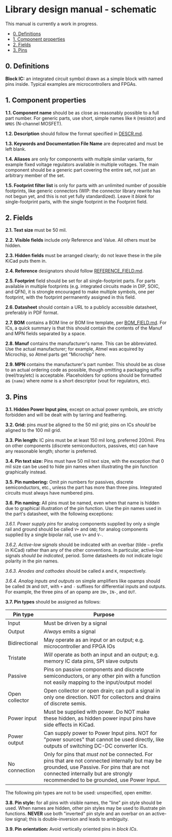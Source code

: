 # Library design manual - schematic

This manual is currently a work in progress.

- [0. Definitions](#0-definitions)
- [1. Component properties](#1-component-properties)
- [2. Fields](#2-fields)
- [3. Pins](#3-pins)

## 0. Definitions

**Block IC:** an integrated circuit symbol drawn as a simple block with named
pins inside. Typical examples are microcontrollers and FPGAs.

## 1. Component properties

**1.1. Component name** should be as close as reasonably possible to a full
part number. For generic parts, use short, simple names like `R` (resistor)
and `NMOS` (N-channel MOSFET).

**1.2. Description** should follow the format specified in [DESCR.md](DESCR.md).

**1.3. Keywords and Documentation File Name** are deprecated and must be
left blank.

**1.4. Aliases** are only for components with multiple similar variants, for
example fixed voltage regulators available in multiple voltages. The main
component should be a generic part covering the entire set, not just an
arbitrary member of the set.

**1.5. Footprint filter list** is only for parts with an unlimited number
of possible footprints, like generic connectors (WIP: the connector library
rewrite has not begun yet, and this is not yet fully standardized). Leave it
*blank* for single-footprint parts, with the single footprint in the Footprint
field.

## 2. Fields

**2.1. Text size** must be 50 mil.

**2.2. Visible fields** include *only* Reference and Value. All others must be
hidden.

**2.3. Hidden fields** must be arranged clearly; do not leave these in the pile
KiCad puts them in.

**2.4. Reference** designators should follow
[REFERENCE\_FIELD.md](REFERENCE_FIELD.md).

**2.5. Footprint** field should be set for all single-footprint parts. For parts
available in multiple footprints (e.g. integrated circuits made in DIP, SOIC,
and QFN), it is strongle encouraged to make multiple symbols, one per footprint,
with the footprint permanently assigned in this field.

**2.6. Datasheet** should contain a URL to a publicly accessible datasheet,
preferably in PDF format.

**2.7. BOM** contains a BOM line or BOM line template, per
[BOM\_FIELD.md](BOM_FIELD.md). For ICs, a quick summary is that this should
contain the contents of the Manuf and MPN fields separated by a space.

**2.8. Manuf** contains the manufacturer's name. This can be abbreviated.
Use the actual manufacturer; for example, Atmel was acquired by Microchip, so
Atmel parts get "Microchip" here.

**2.9. MPN** contains the manufacturer's part number. This should be as close
to an actual ordering code as possible, though omitting a packaging suffix
(reel/tray/etc) is acceptable. Placeholders for options should be formatted
as `{name}` where *name* is a short descriptor (vout for regulators, etc).

## 3. Pins

**3.1. Hidden Power Input pins**, except on actual power symbols, are strictly
forbidden and will be dealt with by tarring and feathering.

**3.2. Grid:** pins *must* be aligned to the 50 mil grid; pins on ICs *should*
be aligned to the 100 mil grid.

**3.3. Pin length:** IC pins must be at least 150 mil long, preferred
200mil. Pins on other components (discrete semiconductors, passives, etc) can
have any reasonable length; shorter is preferred.

**3.4. Pin text size:** Pins must have 50 mil text size, with the exception
that 0 mil size can be used to hide pin names when illustrating the pin function
graphically instead.

**3.5. Pin numbering:** Omit pin numbers for passives, discrete semiconductors,
etc., unless the part has more than three pins. Integrated circuits must always
have numbered pins.

**3.6. Pin naming:** All pins must be named, even when that name is hidden due
to graphical illustration of the pin function. Use the pin names used in
the part's datasheet, with the following exceptions:

*3.6.1. Power supply pins* for analog components supplied by only a single
rail and ground should be called `V+` and `GND`; for analog components supplied
by a single bipolar rail, use `V+` and `V-`.

*3.6.2. Active-low signals* should be indicated with an overbar (tilde `~`
prefix in KiCad) rather than any of the other conventions. In particular,
active-low signals *should be indicated*, period. Some datasheets do not
indicate logic polarity in the pin names.

*3.6.3. Anodes and cathodes* should be called `A` and `K`, respectively.

*3.6.4. Analog inputs and outputs* on simple amplifiers like opamps should
be called `IN` and `OUT`, with `+` and `-` suffixes for differential inputs
and outputs. For example, the three pins of an opamp are `IN+`, `IN-`, and
`OUT`.

**3.7. Pin types** should be assigned as follows:

| Pin type | Purpose |
| -------- | ------- |
| Input             | Must be driven by a signal |
| Output            | *Always* emits a signal |
| Bidirectional     | May operate as an input or an output; e.g. microcontroller and FPGA IOs |
| Tristate          | *Will* operate as both an input and an output; e.g. memory IC data pins, SPI slave outputs |
| Passive           | Pins on passive components and discrete semiconductors, or any other pin with a function not easily mapping to the input/output model |
| Open collector    | Open collector or open drain; can pull a signal in only one direction. NOT for collectors and drains of discrete semis. |
| Power input       | Must be supplied with power. Do NOT make these hidden, as hidden power input pins have side effects in KiCad. |
| Power output      | Can supply power to Power Input pins. NOT for "power sources" that cannot be used directly, like outputs of switching DC-DC converter ICs. |
| No connection     | Only for pins that *must not* be connected. For pins that are not connected internally but may be grounded, use Passive. For pins that are not connected internally but are strongly recommended to be grounded, use Power Input. |

The following pin types are not to be used: unspecified, open emitter.

**3.8. Pin style:** for all pins with visible names, the "line" pin style should
be used. When names are hidden, other pin styles may be used to illustrate pin
functions. **NEVER** use both "inverted" pin style and an overbar on an
active-low signal; this is double-inversion and leads to ambiguity.

**3.9. Pin orientation:** Avoid vertically oriented pins in *block ICs*.

